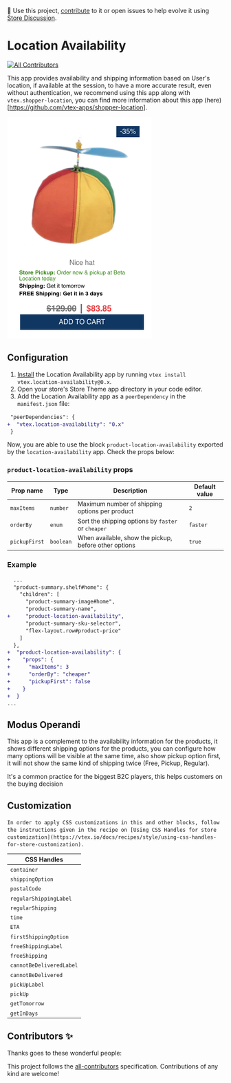 📢 Use this project, [contribute](https://github.com/vtex-apps/location-availability) to it or open issues to help evolve it using [Store Discussion](https://github.com/vtex-apps/store-discussion).

# Location Availability

<!-- DOCS-IGNORE:start -->
<!-- ALL-CONTRIBUTORS-BADGE:START - Do not remove or modify this section -->

[![All Contributors](https://img.shields.io/badge/all_contributors-0-orange.svg?style=flat-square)](#contributors-)

<!-- ALL-CONTRIBUTORS-BADGE:END -->
<!-- DOCS-IGNORE:end -->

This app provides availability and shipping information based on User's location, if available at the session, to have a more accurate result, even without authentication, we recommend using this app along with `vtex.shopper-location`, you can find more information about this app (here)[https://github.com/vtex-apps/shopper-location].

![Shelf](./images/shelf.png)

## Configuration

1. [Install](https://vtex.io/docs/recipes/development/installing-an-app/) the Location Availability app by running `vtex install vtex.location-availability@0.x`.
2. Open your store's Store Theme app directory in your code editor.
3. Add the Location Availability app as a `peerDependency` in the `manifest.json` file:

```diff
 "peerDependencies": {
+  "vtex.location-availability": "0.x"
 }
```

Now, you are able to use the block `product-location-availability` exported by the `location-availability` app. Check the props below:

### `product-location-availability` props

| Prop name     | Type      | Description                                           | Default value |
| ------------- | --------- | ----------------------------------------------------- | ------------- |
| `maxItems`    | `number`  | Maximum number of shipping options per product        | `2`           |
| `orderBy`     | `enum`    | Sort the shipping options by `faster` or `cheaper`    | `faster`      |
| `pickupFirst` | `boolean` | When available, show the pickup, before other options | `true`        |

### Example

```diff
  ...
  "product-summary.shelf#home": {
    "children": [
      "product-summary-image#home",
      "product-summary-name",
+     "product-location-availability",
      "product-summary-sku-selector",
      "flex-layout.row#product-price"
    ]
  },
+  "product-location-availability": {
+    "props": {
+      "maxItems": 3
+      "orderBy": "cheaper"
+      "pickupFirst": false
+    }
+  }
...
```

## Modus Operandi

This app is a complement to the availability information for the products, it shows different shipping options for the products, you can configure how many options will be visible at the same time, also show pickup option first, it will not show the same kind of shipping twice (Free, Pickup, Regular).

It's a common practice for the biggest B2C players, this helps customers on the buying decision

## Customization

`In order to apply CSS customizations in this and other blocks, follow the instructions given in the recipe on [Using CSS Handles for store customization](https://vtex.io/docs/recipes/style/using-css-handles-for-store-customization).`

| CSS Handles              |
| ------------------------ |
| `container`              |
| `shippingOption`         |
| `postalCode`             |
| `regularShippingLabel`   |
| `regularShipping`        |
| `time`                   |
| `ETA`                    |
| `firstShippingOption`    |
| `freeShippingLabel`      |
| `freeShipping`           |
| `cannotBeDeliveredLabel` |
| `cannotBeDelivered`      |
| `pickUpLabel`            |
| `pickUp`                 |
| `getTomorrow`            |
| `getInDays`              |

<!-- DOCS-IGNORE:start -->

## Contributors ✨

Thanks goes to these wonderful people:

<!-- ALL-CONTRIBUTORS-LIST:START - Do not remove or modify this section -->
<!-- prettier-ignore-start -->
<!-- markdownlint-disable -->
<!-- markdownlint-enable -->
<!-- prettier-ignore-end -->

<!-- ALL-CONTRIBUTORS-LIST:END -->

This project follows the [all-contributors](https://github.com/all-contributors/all-contributors) specification. Contributions of any kind are welcome!

<!-- DOCS-IGNORE:end -->

